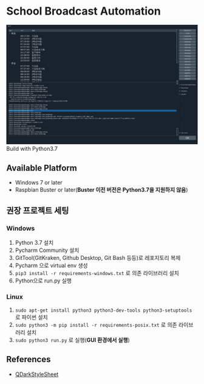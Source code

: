 # School Broadcast Automation
![alt](/example.png)
Build with Python3.7
## Available Platform
* Windows 7 or later
* Raspbian Buster or later(**Buster 이전 버전은 Python3.7을 지원하지 않음**)
## 권장 프로젝트 세팅
### Windows
1. Python 3.7 설치
2. Pycharm Community 설치
3. GitTool(GitKraken, Github Desktop, Git Bash 등등)로 레포지토리 복제
4. Pycharm 으로 virtual env 생성
5. `pip3 install -r requirements-windows.txt` 로 의존 라이브러리 설치
6. Python으로 run.py 실행
### Linux
1. `sudo apt-get install python3 python3-dev-tools python3-setuptools` 로 파이썬 설치
2. `sudo python3 -m pip install -r requirements-posix.txt` 로 의존 라이브러리 설치
3. `sudo python3 run.py` 로 실행(**GUI 환경에서 실행**)

## References
* [QDarkStyleSheet](https://github.com/ColinDuquesnoy/QDarkStyleSheet/)
